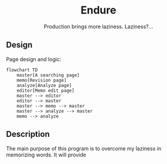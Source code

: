 <div align="center">

# Endure

Production brings more laziness. Laziness?... 

</div>

## Design

Page design and logic:

```mermaid
flowchart TD
    master[A searching page]
    memo[Revision page]
    analyze[Analyze page]
    editor[Memo edit page]
    master --> editor
    editor --> master
    master --> memo --> master
    master --> analyze --> master
    memo --> analyze
```

## Description

The main purpose of this program is to overcome my laziness in memorizing words.
It will provide 
